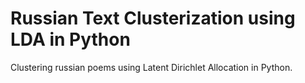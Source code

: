 # Russian Text Clusterization using LDA in Python
Clustering russian poems using Latent Dirichlet Allocation in Python.
